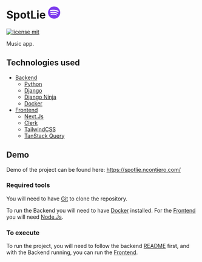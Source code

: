 # SpotLie ![Logo](./.github/media/logo.png)

[![license mit](https://img.shields.io/badge/licence-MIT-7C3AED)](LICENSE)

Music app.

## Technologies used

- [Backend](/backend/)
  - [Python](https://www.python.org/)
  - [Django](https://www.djangoproject.com/)
  - [Django Ninja](https://django-ninja.rest-framework.com/)
  - [Docker](https://www.docker.com/)
- [Frontend](/frontend/)
  - [Next.Js](https://nextjs.org/)
  - [Clerk](https://clerk.com/)
  - [TailwindCSS](https://tailwindcss.com/)
  - [TanStack Query](https://tanstack.com/query/latest/)

## Demo

Demo of the project can be found here: <https://spotlie.ncontiero.com/>

### Required tools

You will need to have [Git](https://git-scm.com) to clone the repository.

To run the Backend you will need to have [Docker](https://www.docker.com/) installed. For the [Frontend](/frontend/) you will need [Node.Js](https://nodejs.org/).

### To execute

To run the project, you will need to follow the backend [README](/backend/README.md) first, and with the Backend running, you can run the [Frontend](/frontend/).
